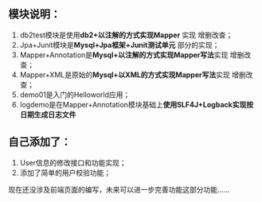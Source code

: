 ## 模块说明：
1. db2test模块是使用**db2+以注解的方式实现Mapper** 实现 增删改查；
2. Jpa+Junit模块是**Mysql+Jpa框架+Junit测试单元**  部分的实现；
3. Mapper+Annotation是**Mysql+以注解的方式实现Mapper写法**实现 增删改查；
4. Mapper+XML是原始的**Mysql+以XML的方式实现Mapper写法**实现 增删改查；
5. demo01是入门的Helloworld应用；
6. logdemo是在Mapper+Annotation模块基础上**使用SLF4J+Logback实现按日期生成日志文件**

## 自己添加了：

1. User信息的修改接口和功能实现；
2. 添加了简单的用户校验功能；

现在还没涉及前端页面的编写，未来可以进一步完善功能这部分功能……